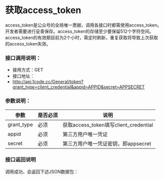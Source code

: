 # 获取access_token

access_token是公众号的全局唯一票据，调用各接口时都需使用access_token。开发者需要进行妥善保存。access_token的存储至少要保留512个字符空间。access_token的有效期目前为2个小时，需定时刷新，重复获取将导致上次获取的access_token失效。


### 接口调用说明：
* 接用方式：GET
* 接口地址：
* http://api.1code.cc/General/token?grant_type=client_credential&appid=APPID&secret=APPSECRET

### 参数说明：
| 参数| 是否必须 | 说明 |
| -- | -- | -- |
| grant_type | 必须 | 获取access_token填写client_credential |
| appid | 必须 | 第三方用户唯一凭证 |
| secret | 必须 | 第三方用户唯一凭证密钥，即appsecret |


### 接口返回说明
调用成功，会返回下述JSON数据包：
```{"access_token":"ACCESS_TOKEN","expires_in":7200}
```





